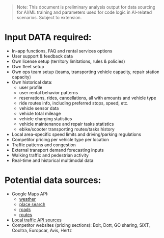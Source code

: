 > Note: This document is preliminary analysis output for data sourcing for AI/ML training and parameters used for code logic in AI-related scenarios. Subject to extension.


 # Input DATA required:

- In-app functions, FAQ and rental services options
- User support & feedback data
- Own license setup (territory limitations, rules & policies)
- Own fleet setup
- Own ops team setup (teams, transporting vehicle capacity, repair station capacity)
- Own historical data:
    - user profile
    - user rental behavior patterns
    - reservations, rides, cancellations, all with amounts and vehicle type
    - ride routes info, including preferred stops, speed, etc.
    - vehicle sensor data 
    - vehicle total mileage
    - vehicle charging statistics
    - vehicle maintenance and repair tasks statistics
    - ebike/scooter transporting routes/tasks history
- Local area-specific speed limits and driving/parking regulations
- Competitor pricing per vehicle type per location
- Traffic patterns and congestion
- External transport demand forecasting inputs
- Walking traffic and pedestrian activity
- Real-time and historical multimodal data

 # Potential data sources:
- Google Maps API: 
    - [weather](https://developers.google.com/maps/documentation/weather)
    - [place search](https://developers.google.com/maps/documentation/places/web-service)
    - [roads](https://developers.google.com/maps/documentation/roads)
    - [routes](https://developers.google.com/maps/documentation/routes)
- [Local traffic API sources](https://github.com/graphhopper/open-traffic-collection)
- Competitor websites (pricing sections): Bolt, Dott, GO sharing, SIXT, Cooltra, Europcar, Avis, Hertz
